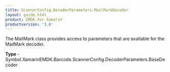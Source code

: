 ```yaml
---
title: ScannerConfig.DecoderParameters.MailMarkDecoder
layout: guide.html 
product: EMDK For Xamarin 
productversion: '3.0' 
---
```

The MailMark class provides access to parameters that are available for the MailMark decoder.

**Type** - Symbol.XamarinEMDK.Barcode.ScannerConfig.DecoderParameters.BaseDecoder



